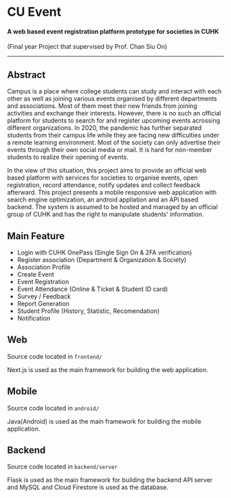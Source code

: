 # CU Event 

#### A web based event registration platform prototype for societies in CUHK 
(Final year Project that supervised by Prof. Chan Siu On)

------------

## Abstract
Campus is a place where college students can study and interact with each other as well as joining various events organised by different departments and associations. Most of them meet their new friends from joining activities and exchange their interests. However, there is no such an official platform for students to search for and register upcoming events acrossing different organizations. In 2020, the pandemic has further separated students from their campus life while they are facing new difficulties under a remote learning environment. Most of the society can only advertise their events through their own social media or mail. It is hard for non-member students to realize their opening of events. 

In the view of this situation, this project aims to provide an official web based platform with services for societies to organise events, open registration, record attendance, notify updates and collect feedback afterward. 
This project presents a mobile responsive web application with search engine optimization, an android appliation and an API based backend. The system is assumed to be hosted and managed by an official group of CUHK and has the right to manipulate students' information. 

## Main Feature
 - Login with CUHK OnePass (Single Sign On & 2FA verification)
 - Register association (Department & Organization & Society)
 - Association Profile
 - Create Event
 - Event Registration
 - Event Attendance (Online & Ticket & Student ID card)
 - Survey / Feedback
 - Report Generation
 - Student Profile (History, Statistic, Recomendation)
 - Notification

## Web
Source code located in `frontend/`

Next.js is used as the main framework for building the web application. 

## Mobile
Source code located in `android/`

Java(Android) is used as the main framework for building the mobile application. 

## Backend 
Source code located in `backend/server`

Flask is used as the main framework for building the backend API server and MySQL and Cloud Firestore is used as the database.
